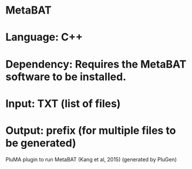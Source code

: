 # MetaBAT
# Language: C++
# Dependency: Requires the MetaBAT software to be installed.
# Input: TXT (list of files)
# Output: prefix (for multiple files to be generated)
PluMA plugin to run MetaBAT (Kang et al, 2015) (generated by PluGen)
